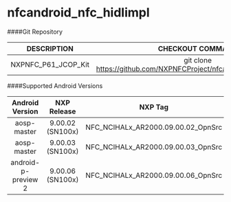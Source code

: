 # nfcandroid_nfc_hidlimpl

####Git Repository

| DESCRIPTION        | CHECKOUT COMMAND          |
| :-------------: |:-------------:| 
| NXPNFC_P61_JCOP_Kit    |  git clone https://github.com/NXPNFCProject/nfcandroid_nfc_hidlimpl.git |

####Supported Android Versions

| Android Version        | NXP Release          | NXP Tag  |
| :-------------: |:-------------:| :-----:|
| aosp-master               |  9.00.02 (SN100x) |  NFC_NCIHALx_AR2000.09.00.02_OpnSrc |
| aosp-master               |  9.00.03 (SN100x) |  NFC_NCIHALx_AR2000.09.00.03_OpnSrc |
| android-p-preview 2               |  9.00.06 (SN100x) |  NFC_NCIHALx_AR2000.09.00.06_OpnSrc |

